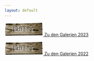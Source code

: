 ```yaml
---
layout: default
---
```

[![Galerien](./assets/img/brettbilder.png 'Galerien 2023') Zu den Galerien 2023 ](./2023/2023.html)

[![Galerien](./assets/img/brettbilder.png 'Galerien 2023') Zu den Galerien 2022 ](./2022/2022.html)